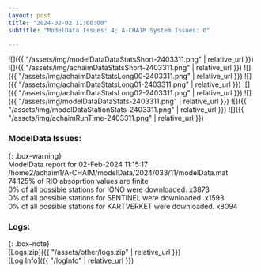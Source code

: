 ```yaml
---
layout: post
title: "2024-02-02 11:00:00"
subtitle: "ModelData Issues: 4; A-CHAIM System Issues: 0"

---
```


![]({{ "/assets/img/modelDataDataStatsShort-2403311.png" | relative_url }})
![]({{ "/assets/img/achaimDataStatsShort-2403311.png" | relative_url }})
![]({{ "/assets/img/achaimDataStatsLong00-2403311.png" | relative_url }})
![]({{ "/assets/img/achaimDataStatsLong01-2403311.png" | relative_url }})
![]({{ "/assets/img/achaimDataStatsLong02-2403311.png" | relative_url }})
![]({{ "/assets/img/modelDataDataStats-2403311.png" | relative_url }})
![]({{ "/assets/img/modelDataStationStats-2403311.png" | relative_url }})
![]({{ "/assets/img/achaimRunTime-2403311.png" | relative_url }})


### ModelData Issues:  
  
{: .box-warning}  
 ModelData report for 02-Feb-2024 11:15:17   
 /home2/achaim1/A-CHAIM/modelData/2024/033/11/modelData.mat   
 74.125% of RIO absoprtion values are finite   
 0% of all possible stations for IONO were downloaded. x3873   
 0% of all possible stations for SENTINEL were downloaded. x1593   
 0% of all possible stations for KARTVERKET were downloaded. x8094   
  


### Logs:  
  
{: .box-note}  
[Logs.zip]({{ "/assets/other/logs.zip" | relative_url }})  
[Log Info]({{ "/logInfo" | relative_url }})  
